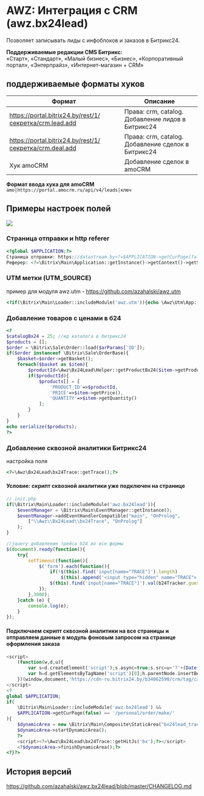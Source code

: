 # AWZ: Интеграция с CRM (awz.bx24lead)

<!-- desc-start -->

Позволяет записывать лиды с инфоблоков и заказов в Битрикс24.

**Поддерживаемые редакции CMS Битрикс:**<br>
«Старт», «Стандарт», «Малый бизнес», «Бизнес», «Корпоративный портал», «Энтерпрайз», «Интернет-магазин + CRM»

<!-- desc-end -->

<!-- doc-start -->

## поддерживаемые форматы хуков

| Формат                                                  | Описание                                           |
|---------------------------------------------------------|----------------------------------------------------|
| https://portal.bitrix24.by/rest/1/секретка/crm.lead.add | Права: crm, catalog. Добавление лидов в Битрикс24  |
| https://portal.bitrix24.by/rest/1/секретка/crm.deal.add | Права: crm, catalog. Добавление сделок в Битрикс24 |
| Хук amoCRM                                              | Добавление сделок в amoCRM                         |

**Формат ввода хука для amoCRM**
`amo|https://portal.amocrm.ru/api/v4/leads|ключ`

## Примеры настроек полей

![](https://zahalski.dev/images/modules/awz.bx24lead/001.png)

### Страница отправки и http referer

```php
<?global $APPLICATION;?>
Страница отправки: https://datastream.by<?=$APPLICATION->getCurPage(false);?> 
Реферер: <?=\Bitrix\Main\Application::getInstance()->getContext()->getServer()->get('HTTP_REFERER')?>
```

### UTM метки (UTM_SOURCE)

пример для модуля awz.utm - https://github.com/azahalski/awz.utm

```php
<?if(\Bitrix\Main\Loader::includeModule('awz.utm')){echo \Awz\Utm\App::getInstance()->getSource();}?>
```

### Добавление товаров с ценами в б24

```php 
<?
$catalogBx24 = 25; //ид каталога в битрикс24
$products = [];
$order = \Bitrix\Sale\Order::load($arParams['ID']);
if($order instanceof \Bitrix\Sale\OrderBase){
    $basket=$order->getBasket();
    foreach($basket as $item){
        $productId=\Awz\Bx24Lead\Helper::getProductBx24($item->getProductId(), $catalogBx24, $provider['MAIN_HOOK']);
        if($productId){
            $products[] = [
                'PRODUCT_ID'=>$productId, 
                'PRICE'=>$item->getPrice(), 
                'QUANTITY'=>$item->getQuantity()
            ];
        }
    }
}
echo serialize($products);
?>
```

### Добавление сквозной аналитики Битрикс24

настройка поля

```php
<?=\Awz\Bx24Lead\bx24Trace::getTrace();?>
```

#### Условие: скрипт сквозной аналитики уже подключен на странице

```php
// init.php
if(\Bitrix\Main\Loader::includeModule('awz.bx24lead')){
    $eventManager = \Bitrix\Main\EventManager::getInstance();
    $eventManager->addEventHandlerCompatible("main", "OnProlog",
        ["\\Awz\\Bx24Lead\\bx24Trace", "OnProlog"]
    );
}
```

```js
//jquery добавление трейса б24 во все формы
$(document).ready(function(){
    try{
        setTimeout(function(){
            $('form').each(function(){
                if(!$(this).find('input[name="TRACE"]').length)
                    $(this).append('<input type="hidden" name="TRACE">');
                $(this).find('input[name="TRACE"]').val(b24Tracker.guest.getTrace());
            });
        },3000);
    }catch (e) {
        console.log(e);
    }
});
```

#### Подключаем скрипт сквозной аналитики на все страницы и отправляем данные в модуль фоновым запросом на странице оформления заказа

```php
<script>
    (function(w,d,u){
        var s=d.createElement('script');s.async=true;s.src=u+'?'+(Date.now()/60000|0);
        var h=d.getElementsByTagName('script')[0];h.parentNode.insertBefore(s,h);
    })(window,document,'https://cdn-ru.bitrix24.by/b34062590/crm/tag/call.tracker.js');
</script>
<?
global $APPLICATION;
if(
    \Bitrix\Main\Loader::includeModule('awz.bx24lead') &&
    $APPLICATION->getCurPage(false) == '/personal/order/make/'
){
    $dynamicArea = new \Bitrix\Main\Composite\StaticArea("bx24lead_trace");
    $dynamicArea->startDynamicArea();
    ?>
    <script><?=\Awz\Bx24Lead\bx24Trace::getHitJs('bx');?></script>
    <?$dynamicArea->finishDynamicArea();?>
<?}?>
```

<!-- doc-end -->

<!-- cl-start -->
## История версий

https://github.com/azahalski/awz.bx24lead/blob/master/CHANGELOG.md

<!-- cl-end -->
